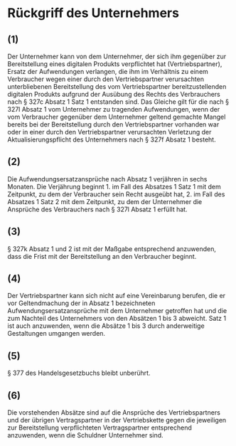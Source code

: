 # Rückgriff des Unternehmers



## (1)

 Der Unternehmer kann von dem Unternehmer, der sich ihm gegenüber zur Bereitstellung eines digitalen Produkts verpflichtet hat (Vertriebspartner), Ersatz der Aufwendungen verlangen, die ihm im Verhältnis zu einem Verbraucher wegen einer durch den Vertriebspartner verursachten unterbliebenen Bereitstellung des vom Vertriebspartner bereitzustellenden digitalen Produkts aufgrund der Ausübung des Rechts des Verbrauchers nach § 327c Absatz 1 Satz 1 entstanden sind. Das Gleiche gilt für die nach § 327l Absatz 1 vom Unternehmer zu tragenden Aufwendungen, wenn der vom Verbraucher gegenüber dem Unternehmer geltend gemachte Mangel bereits bei der Bereitstellung durch den Vertriebspartner vorhanden war oder in einer durch den Vertriebspartner verursachten Verletzung der Aktualisierungspflicht des Unternehmers nach § 327f Absatz 1 besteht.

## (2)

 Die Aufwendungsersatzansprüche nach Absatz 1 verjähren in sechs Monaten. Die Verjährung beginnt  1.
 im Fall des Absatzes 1 Satz 1 mit dem Zeitpunkt, zu dem der Verbraucher sein Recht ausgeübt hat,
 2.
 im Fall des Absatzes 1 Satz 2 mit dem Zeitpunkt, zu dem der Unternehmer die Ansprüche des Verbrauchers nach § 327l Absatz 1 erfüllt hat.


## (3)

 § 327k Absatz 1 und 2 ist mit der Maßgabe entsprechend anzuwenden, dass die Frist mit der Bereitstellung an den Verbraucher beginnt.

## (4)

 Der Vertriebspartner kann sich nicht auf eine Vereinbarung berufen, die er vor Geltendmachung der in Absatz 1 bezeichneten Aufwendungsersatzansprüche mit dem Unternehmer getroffen hat und die zum Nachteil des Unternehmers von den Absätzen 1 bis 3 abweicht. Satz 1 ist auch anzuwenden, wenn die Absätze 1 bis 3 durch anderweitige Gestaltungen umgangen werden.

## (5)

 § 377 des Handelsgesetzbuchs bleibt unberührt.

## (6)

 Die vorstehenden Absätze sind auf die Ansprüche des Vertriebspartners und der übrigen Vertragspartner in der Vertriebskette gegen die jeweiligen zur Bereitstellung verpflichteten Vertragspartner entsprechend anzuwenden, wenn die Schuldner Unternehmer sind. 

